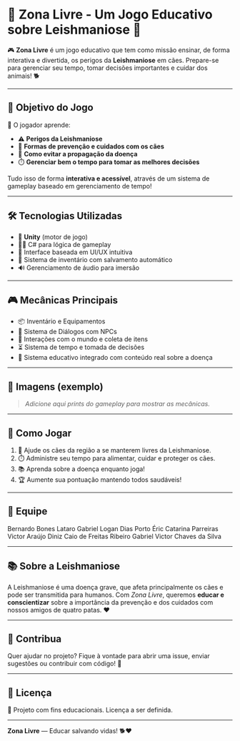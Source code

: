 # 🐶 Zona Livre - Um Jogo Educativo sobre Leishmaniose 🦟

🎮 **Zona Livre** é um jogo educativo que tem como missão ensinar, de forma interativa e divertida, os perigos da **Leishmaniose** em cães. Prepare-se para gerenciar seu tempo, tomar decisões importantes e cuidar dos animais! 🐕

---

## 🎯 Objetivo do Jogo

🧠 O jogador aprende:

- ⚠️ **Perigos da Leishmaniose**
- 🧼 **Formas de prevenção e cuidados com os cães**
- 🚫 **Como evitar a propagação da doença**
- ⏱️ **Gerenciar bem o tempo para tomar as melhores decisões**

Tudo isso de forma **interativa e acessível**, através de um sistema de gameplay baseado em gerenciamento de tempo!

---

## 🛠️ Tecnologias Utilizadas

- 🧩 **Unity** (motor de jogo)
- 👨‍💻 C# para lógica de gameplay
- 🎨 Interface baseada em UI/UX intuitiva
- 💾 Sistema de inventário com salvamento automático
- 🔊 Gerenciamento de áudio para imersão

---

## 🎮 Mecânicas Principais

- 📦 Inventário e Equipamentos
- 💬 Sistema de Diálogos com NPCs
- 🐾 Interações com o mundo e coleta de itens
- ⏳ Sistema de tempo e tomada de decisões
- 💉 Sistema educativo integrado com conteúdo real sobre a doença

---

## 📸 Imagens (exemplo)

> *Adicione aqui prints do gameplay para mostrar as mecânicas.*

---

## 🚀 Como Jogar

1. 🎯 Ajude os cães da região a se manterem livres da Leishmaniose.
2. ⏱️ Administre seu tempo para alimentar, cuidar e proteger os cães.
3. 📚 Aprenda sobre a doença enquanto joga!
4. 🏆 Aumente sua pontuação mantendo todos saudáveis!

---

## 👥 Equipe

Bernardo Bones Lataro
Gabriel Logan Dias Porto
Éric Catarina Parreiras
Victor Araújo Diniz
Caio de Freitas Ribeiro
Gabriel Victor Chaves da Silva


---

## 📚 Sobre a Leishmaniose

A Leishmaniose é uma doença grave, que afeta principalmente os cães e pode ser transmitida para humanos. Com *Zona Livre*, queremos **educar e conscientizar** sobre a importância da prevenção e dos cuidados com nossos amigos de quatro patas. ❤️

---

## 🐾 Contribua

Quer ajudar no projeto? Fique à vontade para abrir uma issue, enviar sugestões ou contribuir com código! 🤝

---

## 📜 Licença

📝 Projeto com fins educacionais. Licença a ser definida.

---

**Zona Livre** — Educar salvando vidas! 🐕❤️
